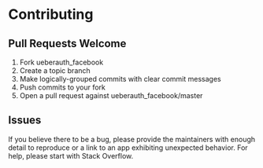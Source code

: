 # Contributing

## Pull Requests Welcome
1. Fork ueberauth_facebook
2. Create a topic branch
3. Make logically-grouped commits with clear commit messages
4. Push commits to your fork
5. Open a pull request against ueberauth_facebook/master

## Issues

If you believe there to be a bug, please provide the maintainers with enough
detail to reproduce or a link to an app exhibiting unexpected behavior. For
help, please start with Stack Overflow.
